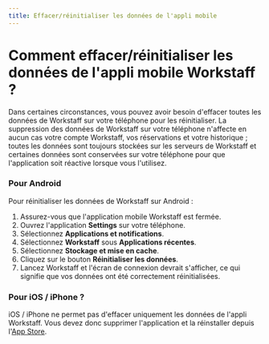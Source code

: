 ```yaml
---
title: Effacer/réinitialiser les données de l'appli mobile
---
```

# Comment effacer/réinitialiser les données de l'appli mobile Workstaff ?

Dans certaines circonstances, vous pouvez avoir besoin d'effacer toutes les données de Workstaff sur votre téléphone pour les réinitialiser. La suppression des données de Workstaff sur votre téléphone n'affecte en aucun cas votre compte Workstaff, vos réservations et votre historique ; toutes les données sont toujours stockées sur les serveurs de Workstaff et certaines données sont conservées sur votre téléphone pour que l'application soit réactive lorsque vous l'utilisez.

### Pour Android

Pour réinitialiser les données de Workstaff sur Android :

1. Assurez-vous que l'application mobile Workstaff est fermée.
2. Ouvrez l'application **Settings** sur votre téléphone.
3. Sélectionnez **Applications et notifications**.
4. Sélectionnez **Workstaff** sous **Applications récentes**.
5. Sélectionnez **Stockage et mise en cache**.
6. Cliquez sur le bouton **Réinitialiser les données**.
7. Lancez Workstaff et l'écran de connexion devrait s'afficher, ce qui signifie que vos données ont été correctement réinitialisées.

### Pour iOS / iPhone ?

iOS / iPhone ne permet pas d'effacer uniquement les données de l'appli Workstaff. Vous devez donc supprimer l'application et la réinstaller depuis l'[App Store](https://apps.apple.com/us/app/workstaff/id1458402928?ls=1).
